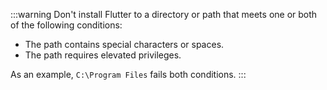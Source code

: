 
   :::warning
   Don't install Flutter to a directory or path that meets
   one or both of the following conditions:

   * The path contains special characters or spaces.
   * The path requires elevated privileges.

   As an example, `C:\Program Files` fails both conditions.
   :::
